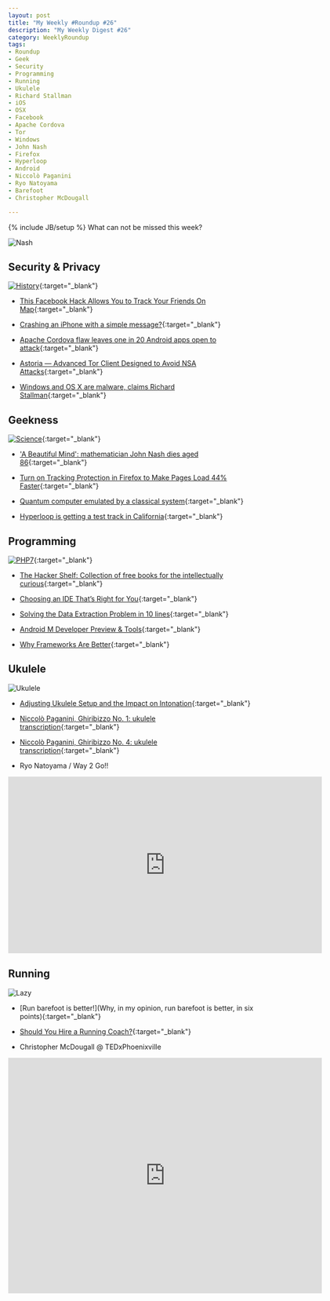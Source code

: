 ```yaml
---
layout: post
title: "My Weekly #Roundup #26"
description: "My Weekly Digest #26"
category: WeeklyRoundup
tags: 
- Roundup
- Geek
- Security
- Programming
- Running
- Ukulele
- Richard Stallman
- iOS
- OSX
- Facebook
- Apache Cordova
- Tor
- Windows
- John Nash
- Firefox
- Hyperloop
- Android
- Niccolò Paganini
- Ryo Natoyama
- Barefoot
- Christopher McDougall

---
```

{% include JB/setup %}
What can not be missed this week? 

![Nash](http://o.aolcdn.com/dims-shared/dims3/GLOB/crop/3322x2063+933+768/resize/630x391!/format/jpg/quality/85/http://hss-prod.hss.aol.com/hss/storage/midas/de76eba458d8ed4c6626ad9e66918ec9/202037006/131901961.jpg)
<!-- more -->

Security & Privacy
--
[![History](https://i.chzbgr.com/maxW500/8025350656/hA8E190B1/)](http://cheezburger.com/8025350656){:target="_blank"}

- [This Facebook Hack Allows You to Track Your Friends On Map](http://thehackernews.com/2015/05/facebook-hack-location.html){:target="_blank"}

- [Crashing an iPhone with a simple message?](http://www.andreafortuna.org/security/2015/05/29/ios-imessage-crash/){:target="_blank"}

- [Apache Cordova flaw leaves one in 20 Android apps open to attack](http://www.v3.co.uk/v3-uk/news/2410427/apache-cordova-flaw-leaves-one-in-20-android-apps-open-to-attack){:target="_blank"}

- [Astoria — Advanced Tor Client Designed to Avoid NSA Attacks](http://thehackernews.com/2015/05/Astoria-tor-client.html){:target="_blank"}

- [Windows and OS X are malware, claims Richard Stallman](http://www.theregister.co.uk/2015/05/25/stallman_windows_and_mac_are_malware/){:target="_blank"}


Geekness
--

[![Science](http://36.media.tumblr.com/e0ef58221b24817f381972cd3e8a890c/tumblr_novcaykwHV1rxxgowo1_r1_500.png)](http://theodd1sout.tumblr.com/post/119784757433/actually-it-is-rocket-science-full-image-facebook){:target="_blank"}

- ['A Beautiful Mind': mathematician John Nash dies aged 86](http://www.engadget.com/2015/05/24/john-nash/){:target="_blank"}

- [Turn on Tracking Protection in Firefox to Make Pages Load 44% Faster](http://lifehacker.com/turn-on-tracking-protection-in-firefox-to-make-pages-lo-1706946166){:target="_blank"}

- [Quantum computer emulated by a classical system](http://phys.org/news/2015-05-quantum-emulated-classical.html){:target="_blank"}

- [Hyperloop is getting a test track in California](http://mashable.com/2015/05/29/hyperloop-train-california/){:target="_blank"}


Programming
--
[![PHP7](http://www.commitstrip.com/wp-content/uploads/2015/05/Strip-Meme-PHP6-650-finalenglish2.jpg)](http://www.commitstrip.com/en/2015/05/26/php-7-twice-faster-than-php-5/){:target="_blank"}

- [The Hacker Shelf: Collection of free books for the intellectually curious](http://hackershelf.com/browse/){:target="_blank"}

- [Choosing an IDE That’s Right for You](http://insights.dice.com/2015/05/19/choosing-an-ide-right-for-you/){:target="_blank"}

- [Solving the Data Extraction Problem in 10 lines](http://rodricios.github.io/posts/solving_the_data_extraction_problem.html){:target="_blank"}

- [Android M Developer Preview & Tools](http://android-developers.blogspot.it/2015/05/android-m-developer-preview-tools.html){:target="_blank"}

- [Why Frameworks Are Better](http://www.codeproject.com/Articles/995284/Why-Frameworks-Are-Better){:target="_blank"}

Ukulele
--

![Ukulele](http://www.andreafortuna.org/images/ItsAUkulele.jpg)

- [Adjusting Ukulele Setup and the Impact on Intonation](http://www.gotaukulele.com/2015/02/adjusting-ukulele-setup-and-impact-on.html){:target="_blank"}

- [Niccolò Paganini, Ghiribizzo No. 1: ukulele transcription](http://www.andreafortuna.org/ukulele/2015/05/28/paganini-ghiribizzo-no-1/){:target="_blank"}

- [Niccolò Paganini, Ghiribizzo No. 4: ukulele transcription](http://www.andreafortuna.org/ukulele/2015/05/25/paganini-ghiribizzo-no-4/){:target="_blank"}

- Ryo Natoyama / Way 2 Go!!

<iframe width="640" height="360" src="https://www.youtube.com/embed/js9bwUaFeFg" frameborder="0" allowfullscreen></iframe>


Running
--

![Lazy](http://www.andreafortuna.org/images/lazy.jpg)


- [Run barefoot is better!](Why, in my opinion, run barefoot is better, in six points){:target="_blank"}

- [Should You Hire a Running Coach?](http://www.nycrunningmama.com/2015/05/19/should-you-hire-a-running-coach/){:target="_blank"}

- Christopher McDougall @ TEDxPhoenixville 

<iframe width="640" height="480" src="https://www.youtube.com/embed/1i5SAYBvCYk" frameborder="0" allowfullscreen></iframe>